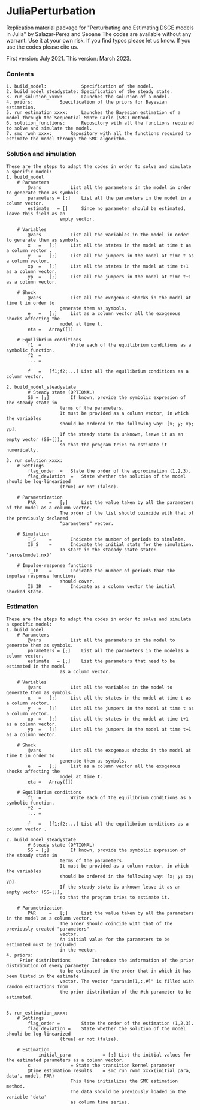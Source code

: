 # JuliaPerturbation
Replication material package for "Perturbating and Estimating DSGE models in Julia" by Salazar-Perez and Seoane
The codes are available without any warrant. Use it at your own risk.
If you find typos please let us know.
If you use the codes please cite us.


First version: July 2021.
This version: March 2023.

### Contents ###
	1. build_model:         	Specification of the model.
	2. build_model_steadystate:	Specification of the steady state.
	3. run_solution_xxxx: 		Launches the solution of a model.
	4. priors:			Specification of the priors for Bayesian estimation.
	5. run_estimation_xxxx: 	Launches the Bayesian estimation of a model through the Sequential Monte Carlo (SMC) method.
	6. solution_functions: 		Repository with all the functions required to solve and simulate the model.	 	
	7. smc_rwmh_xxxx:		Repository with all the functions required to estimate the model through the SMC algorithm. 

### Solution and simulation ###
	These are the steps to adapt the codes in order to solve and simulate a specific model:
	1. build_model
		# Parameters
			@vars 			List all the parameters in the model in order to generate them as symbols.
			parameters = [;]	List all the parameters in the model in a column vector.
			estimate   = []		Since no parameter should be estimated, leave this field as an 
						empty vector.

		# Variables
			@vars 			List all the variables in the model in order to generate them as symbols.
			x   =	[;]		List all the states in the model at time t as a column vector .
			y   = 	[;]		List all the jumpers in the model at time t as a column vector. 
			xp  = 	[;]		List all the states in the model at time t+1 as a column vector.
			yp  = 	[;]		List all the jumpers in the model at time t+1 as a column vector.

		# Shock
			@vars 			List all the exogenous shocks in the model at time t in order to 
						generate them as symbols.
			e   =   [;]		List as a column vector all the exogenous shocks affecting the 
						model at time t.
			eta =   Array([])

		# Equilibrium conditions
			f1  =   		Write each of the equilibrium conditions as a symbolic function.
			f2  =               
			... = 	

			f   =   [f1;f2;...]	List all the equilibrium conditions as a column vector. 
	
	2. build_model_steadystate
    		# Steady state (OPTIONAL)
			SS = [;] 		If known, provide the symbolic expresion of the steady state in 
						terms of the parameters.
						It must be provided as a column vector, in which the variables 
						should be ordered in the following way: [x; y; xp; yp].
						If the steady state is unknown, leave it as an empty vector (SS=[]),
						so that the program tries to estimate it numerically.
	
	3. run_solution_xxxx:
		# Settings
			flag_order 	=  	State the order of the approximation (1,2,3).
			flag_deviation 	=	State whether the solution of the model should be log-linearized 
						(true) or not (false).
						
		# Parametrization
			PAR     =   [;]		List the value taken by all the parameters of the model as a column vector. 
						The order of the list should coincide with that of the previously declared
						"parameters" vector.
    			
		# Simulation
			T_S 	= 		Indicate the number of periods to simulate.
			IS_S 	= 		Indicate the initial state for the simulation. 
						To start in the staeady state state: 'zeros(model.nx)'
		
		# Impulse-response functions
			T_IR 	= 		Indicate the number of periods that the impulse response functions 
						should cover.
			IS_IR 	= 		Indicate as a colomn vector the initial shocked state.

        	
### Estimation ###
	These are the steps to adapt the codes in order to solve and simulate a specific model:
	1. build_model
		# Parameters
			@vars 			List all the parameters in the model to generate them as symbols.
			parameters = [;]	List all the parameters in the modelas a column vector.
			estimate   = [;]	List the parameters that need to be estimated in the model
						as a column vector. 

		# Variables
			@vars 			List all the variables in the model to generate them as symbols.
			x   =	[;]		List all the states in the model at time t as a column vector.
			y   = 	[;]		List all the jumpers in the model at time t as a column vector.
			xp  = 	[;]		List all the states in the model at time t+1 as a column vector.
			yp  = 	[;]		List all the jumpers in the model at time t+1 as a column vector.

		# Shock
			@vars 			List all the exogenous shocks in the model at time t in order to 
						generate them as symbols.
			e   =   [;]		List as a column vector all the exogenous shocks affecting the 
						model at time t.
			eta =   Array([])

		# Equilibrium conditions
			f1  =   		Write each of the equilibrium conditions as a symbolic function.
			f2  =               
			... = 	

			f   =   [f1;f2;...]	List all the equilibrium conditions as a column vector . 

	2. build_model_steadystate
    		# Steady state (OPTIONAL)
			SS = [;] 		If known, provide the symbolic expresion of the steady state in 
						terms of the parameters.
						It must be provided as a column vector, in which the variables 
						should be ordered in the following way: [x; y; xp; yp].
						If the steady state is unknown leave it as an empty vector (SS=[]), 
						so that the program tries to estimate it.
		
		# Parametrization
			PAR     =   [;]		List the value taken by all the parameters in the model as a column vector. 
						The order should coincide with that of the previously created "parameters" 
						vector.
						An initial value for the parameters to be estimated must be included 
						in the vector.
	4. priors:
		 Prior distributions		Introduce the information of the prior distribution of every parameter 
						to be estimated in the order that in which it has been listed in the estimate
						vector. The vector "parasim[1,:,#]" is filled with random extractions from 
						the prior distribution of the #th parameter to be estimated.				

		
	5. run_estimation_xxxx:
		# Settings
			flag_order = 		State the order of the estimation (1,2,3).
			flag_deviation =	State whether the solution of the model should be log-linearized 
						(true) or not (false).

		# Estimation
        		initial_para 			= [;] List the initial values for the estimated parameters as a column vector.
			c 				= State the transition kernel parameter              
			@time estimation_results 	= smc_run_rwmh_xxxx(initial_para, data', model, PAR)	
							This line initializes the SMC estimation method. 
							The data should be previously loaded in the variable 'data' 
							as column time series.
